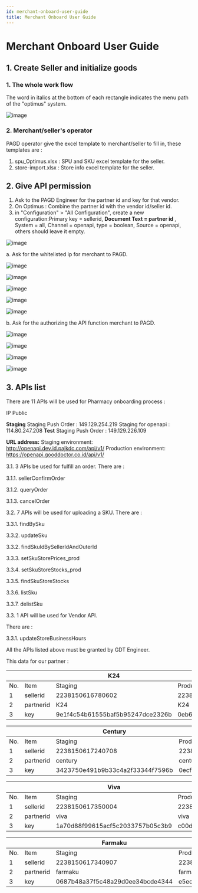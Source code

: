 ```yaml
---
id: merchant-onboard-user-guide
title: Merchant Onboard User Guide
---
```

# **Merchant Onboard User Guide**

## 1. Create Seller and initialize goods

### 1. The whole work flow

The word in italics at the bottom of each rectangle indicates the menu path of
the &quot;optimus&quot; system.

![image](/merchant_onboard_user_guide/image001.png)

### 2. Merchant/seller&#39;s operator

PAGD operator give the excel template to merchant/seller to fill in, these
templates are :

1. spu_Optimus.xlsx : SPU and SKU excel template for the seller.
2. store-import.xlsx : Store info excel template for the seller.

## 2. Give API permission

1. Ask to the PAGD Engineer for the partner id and key for that vendor.
2. On Optimus : Combine the partner id with the vendor id/seller id.
3. in &quot;Configuration&quot; > &quot;All Configuration&quot;, create a new
   configuration:Primary key = sellerid, **Document Text = partner id** , System
   = all, Channel = openapi, type = boolean, Source = openapi, others should
   leave it empty.

![image](/merchant_onboard_user_guide/image002.png)

a. Ask for the whitelisted ip for merchant to PAGD.

![image](/merchant_onboard_user_guide/image003.png)


![image](/merchant_onboard_user_guide/image004.png)

![image](/merchant_onboard_user_guide/image005.png)

![image](/merchant_onboard_user_guide/image006.png)

![image](/merchant_onboard_user_guide/image007.png)

b. Ask for the authorizing the API function merchant to PAGD.

![image](/merchant_onboard_user_guide/image008.png)

![image](/merchant_onboard_user_guide/image009.png)

![image](/merchant_onboard_user_guide/image010.png)

![image](/merchant_onboard_user_guide/image011.png)

## 3. APIs list

There are 11 APIs will be used for Pharmacy onboarding process :

IP Public

**Staging** Staging Push Order : 149.129.254.219 Staging for openapi :
114.80.247.208
**Test** Staging Push Order : 149.129.226.109

**URL address:** Staging environment: <http://openapi.dev.id.pajkdc.com/api/v1/>
Production environment: <https://openapi.gooddoctor.co.id/api/v1/>

3.1. 3 APIs be used for fulﬁll an order. There are :

3.1.1. sellerConfirmOrder

3.1.2. queryOrder

3.1.3. cancelOrder

3.2. 7 APIs will be used for uploading a SKU. There are :

3.3.1. findBySku

3.3.2. updateSku

3.3.2. findSkuIdBySellerIdAndOuterId

3.3.3. setSkuStorePrices_prod

3.3.4. setSkuStoreStocks_prod

3.3.5. findSkuStoreStocks

3.3.6. listSku

3.3.7. delistSku

3.3. 1 API will be used for Vendor API.

There are :

3.3.1. updateStoreBusinessHours

All the APIs listed above must be granted by GDT Engineer.

This data for our partner :

|     |           | K24                              |                                  |
| --- | --------- | -------------------------------- | -------------------------------- |
| No. | Item      | Staging                          | Production                       |
| 1   | sellerid  | 2238150616780602                 | 2238150616700305                 |
| 2   | partnerid | K24                              | K24                              |
| 3   | key       | 9e1f4c54b61555baf5b95247dce2326b | 0eb6d02621a6870248fb086e459a3b9c |

|     |           | Century                          |                                  |
| --- | --------- | -------------------------------- | -------------------------------- |
| No. | Item      | Staging                          | Production                       |
| 1   | sellerid  | 2238150617240708                 | 2238150616950307                 |
| 2   | partnerid | century                          | century                          |
| 3   | key       | 3423750e491b9b33c4a2f33344f7596b | 0ecf5117e0bd025c0ecc5cbf820b3af1 |

|     |           | Viva                             |                                  |
| --- | --------- | -------------------------------- | -------------------------------- |
| No. | Item      | Staging                          | Production                       |
| 1   | sellerid  | 2238150617350004                 | 2238150625060108                 |
| 2   | partnerid | viva                             | viva                             |
| 3   | key       | 1a70d88f99615acf5c2033757b05c3b9 | c00df9dbc9326dce42394a3f78005284 |

|     |           | Farmaku                          |                                  |
| --- | --------- | -------------------------------- | -------------------------------- |
| No. | Item      | Staging                          | Production                       |
| 1   | sellerid  | 2238150617340907                 | 2238150617210707                 |
| 2   | partnerid | farmaku                          | farmaku                          |
| 3   | key       | 0687b48a37f5c48a29d0ee34bcde4344 | e5ede7829e133223750e9640e45b180a | 
